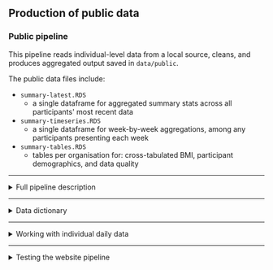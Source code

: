 ## Production of public data

### Public pipeline

This pipeline reads individual-level data from a local source, cleans, and produces aggregated output saved in `data/public`. 

The public data files include:

- `summary-latest.RDS`
  - a single dataframe for aggregated summary stats across all participants' most recent data
- `summary-timeseries.RDS`
  - a single dataframe for week-by-week aggregations, among any participants presenting each week
- `summary-tables.RDS`
  - tables per organisation for: cross-tabulated BMI, participant demographics, and data quality
  
---------
  
<details>

<summary> Full pipeline description </summary>

The full pipeline runs on a local VM with the following steps:

- Clones private repo: `wt_monitoring_gaza` on branch `automation`
  - Pulls 2 datasets from ODK
    - Saves to `wt_monitoring_gaza/data/raw`
  - Initial cleaning
  - Saves output to `wt_monitoring_gaza/data/processed`
- Clones public repo: `gaza-response`
   - Runs public pipeline code
      - `gaza-response/R/data-pipeline/run-public-pipeline.R`
        - Reads local files from `wt_monitoring_gaza/data/processed`
        - Cleans
        - Aggregates
        - Saves output to `gaza-response/data/public`
   - Pushes to `gaza-response`
   
</details>

--------

<details>

<summary>Data dictionary</summary>

To view the data dictionary, use:

```r
data_dictionary <- readRDS(here::here("data/data-dictionary.RDS"))
```

Add to the data dictionary with new variable names or factor levels in the data. 
Append the new item as a named character to the [`dictionary` list object](./R/data-pipeline/0-data-dictionary.R), and save as an RDS file.

</details>

--------

<details>

<summary>Working with individual daily data</summary>

To load clean individual level data, using RDS files stored in the `data/processed` directory, use:

``` r
# get functions
source(here::here("R/data-pipeline/0-data-dictionary.R"))
source(here::here("R/data-pipeline/1-data_cleaning.R"))
# load data
baseline_data <- readRDS(here::here("data/processed/df_base.RDS"))
followup_data <- readRDS(here::here("data/processed/df_fup.RDS"))
# clean data
data_dictionary <- set_data_dictionary()
data_id_daily <- clean_data(baseline_data, followup_data, data_dictionary)
```

To get only records for participants with any longitudinal follow up, use:

``` r
data_id_latest <- data_id_daily |>
  filter(participant_in_followup)
```

To get only the latest record for each participant (including those with only one record), use:

``` r
data_id_latest <- data_id_daily |>
  filter(last_measurement)
```

</details>

-----------

<details>

<summary>Testing the website pipeline</summary>

1.  Generate simulated data

```         
source(here::here("R", "sandbox", "gaza_adult_wt_sim.R"))
```

-   This generates two files for baseline and follow up datasets, saved in `data/processed`. These replicate the structure of the confidential data

2.  Run the data processing pipeline

```         
source(here::here("R", "data-pipeline", "run-public-pipeline.R"))
```

-   This cleans and aggregates the data and replicating the code run on the local server. This creates three new RDS files: the pipeline log; summary tables; and the summary data. These are published openly, saved in `data/public`.

3.  Create the dashboard

```         
quarto::quarto_render("index.qmd")
```

</details>

